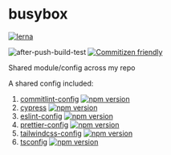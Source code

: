 # busybox

[![lerna](https://img.shields.io/badge/maintained%20with-lerna-cc00ff.svg)](https://lerna.js.org/)

![after-push-build-test](https://github.com/davidNHK/busybox/workflows/after-push-build-test/badge.svg)
[![Commitizen friendly](https://img.shields.io/badge/commitizen-friendly-brightgreen.svg)](http://commitizen.github.io/cz-cli/)

Shared module/config across my repo

A shared config included:

1. [commitlint-config](./packages/commitlint-config) [![npm version](https://badge.fury.io/js/%40busybox%2Fcommitlint-config.svg)](https://badge.fury.io/js/%40busybox%2Fcommitlint-config.svg)
2. [cypress](./packages/cypress) [![npm version](https://badge.fury.io/js/%40busybox%2Fcypress.svg)](https://badge.fury.io/js/%40busybox%2Fcypress.svg)
3. [eslint-config](./packages/eslint-config) [![npm version](https://badge.fury.io/js/%40busybox%2Feslint-config.svg)](https://badge.fury.io/js/%40busybox%2Feslint-config.svg)
4. [prettier-config](./packages/prettier-config) [![npm version](https://badge.fury.io/js/%40busybox%2Fprettier-config.svg)](https://badge.fury.io/js/%40busybox%2Fprettier-config)
5. [tailwindcss-config](./packages/tailwindcss-config) [![npm version](https://badge.fury.io/js/%40busybox%2Ftailwindcss-config.svg)](https://badge.fury.io/js/%40busybox%2Ftailwindcss-config)
6. [tsconfig](./packages/tsconfig) [![npm version](https://badge.fury.io/js/%40busybox%2Ftsconfig.svg)](https://badge.fury.io/js/%40busybox%2Ftsconfig.svg)
